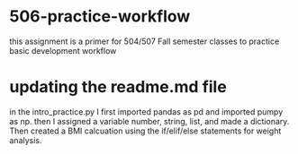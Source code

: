 # 506-practice-workflow
this assignment is a primer for 504/507 Fall semester classes to practice basic development workflow
# updating the readme.md file
in the intro_practice.py I first imported pandas as pd and imported pumpy as np. then I assigned a variable number, string, list, and made a dictionary. Then created a BMI calcuation using the if/elif/else statements for weight analysis.